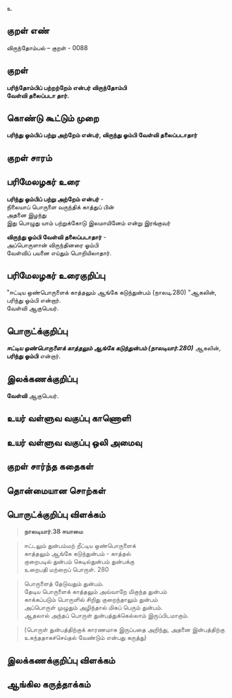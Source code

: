உ

## குறள் எண் 


விருந்தோம்பல் – குறள் - 0088  

## குறள் 

**பரிந்தோம்பிப் பற்றற்றேம் என்பர் விருந்தோம்பி  
வேள்வி தலைப்படா தார்.** 

## கொண்டு கூட்டும் முறை

**பரிந்து ஓம்பிப் பற்று அற்றேம் என்பர், விருந்து ஓம்பி வேள்வி தலைப்படாதார்**

## குறள் சாரம் 


## பரிமேலழகர் உரை

**பரிந்து ஓம்பிப் பற்று அற்றேம் என்பர்** -  
நிலையாப் பொருளை வருந்திக் காத்துப் பின்  
அதனை இழந்து  
இது பொழுது யாம் பற்றுக்கோடு இலமாயினேம் என்று இரங்குவர்  

**விருந்து ஓம்பி வேள்வி தலைப்படாதார்** -  
அப்பொருளான் விருந்தினரை ஓம்பி  
வேள்விப் பயனை எய்தும் பொறியிலாதார். 

## பரிமேலழகர் உரைகுறிப்பு   

 "ஈட்டிய ஒண்பொருளைக் காத்தலும் ஆங்கே கடுந்துன்பம் (நாலடி.280) "ஆகலின், பரிந்து ஓம்பி என்றார்.  
 வேள்வி ஆகுபெயர்.   
 
## பொருட்க்குறிப்பு 

 _**ஈட்டிய ஒண்பொருளைக் காத்தலும் ஆங்கே கடுந்துன்பம் (நாலடியார்.280)**_ ஆகலின்,  
 **பரிந்து ஓம்பி** என்றார்.  
   
## இலக்கணக்குறிப்பு  

**வேள்வி** ஆகுபெயர்.  

## உயர் வள்ளுவ வகுப்பு காணொளி


## உயர் வள்ளுவ வகுப்பு ஒலி அமைவு 

 
## குறள் சார்ந்த கதைகள் 


## தொன்மையான சொற்கள்


## பொருட்க்குறிப்பு விளக்கம்

>**நாலடியார்.38 ஈயாமை**  

>ஈட்டலும் துன்பம்மற் றீட்டிய ஒண்பொருளைக்  
>காத்தலும் ஆங்கே கடுந்துன்பம் - காத்தல்  
>குறைபடில் துன்பம் கெடில்துன்பம் துன்பக்கு  
>உறைபதி மற்றைப் பொருள். 	280

>பொருளைத் தேடுவதும் துன்பம்.  
>தேடிய பொருளைக் காத்தலும் அவ்வாறே மிகுந்த துன்பம்  
>காக்கப்படும் பொருளில் சிறிது குறைந்தாலும் துன்பம்  
>அப்பொருள் முழுதும் அழிந்தால் மிகப் பெரும் துன்பம்.  
>ஆதலால் அந்தப் பொருள் துன்பத்துக்கெல்லாம் இருப்பிடமாகும். 

>(பொருள் துன்பத்திற்குக் காரணமாக இருப்பதை அறிந்து, அதனை இன்பத்திற்கு உகந்ததாகச்செய்தல் வேண்டும் என்பது கருத்து)


## இலக்கணக்குறிப்பு விளக்கம்


## ஆங்கில கருத்தாக்கம் 


